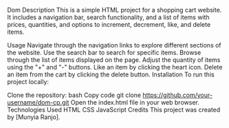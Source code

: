 Dom 
Description
This is a simple HTML project for a shopping cart website. It includes a navigation bar, search functionality, and a list of items with prices, quantities, and options to increment, decrement, like, and delete items.

Usage
Navigate through the navigation links to explore different sections of the website.
Use the search bar to search for specific items.
Browse through the list of items displayed on the page.
Adjust the quantity of items using the "+" and "-" buttons.
Like an item by clicking the heart icon.
Delete an item from the cart by clicking the delete button.
Installation
To run this project locally:

Clone the repository:
bash
Copy code
git clone https://github.com/your-username/dom-cp.git
Open the index.html file in your web browser.
Technologies Used
HTML
CSS
JavaScript
Credits
This project was created by [Munyia Ranjo].
